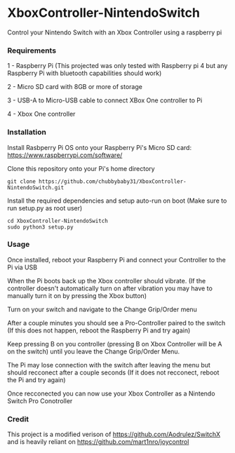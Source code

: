 # XboxController-NintendoSwitch
Control your Nintendo Switch with an Xbox Controller using a raspberry pi

### Requirements
1 - Raspberry Pi (This projected was only tested with Raspberry pi 4 but any Raspberry Pi with bluetooth capabilities should work)

2 - Micro SD card with 8GB or more of storage

3 - USB-A to Micro-USB cable to connect XBox One controller to Pi

4 - Xbox One controller

### Installation
Install Rasbperry Pi OS onto your Raspberry Pi's Micro SD card: https://www.raspberrypi.com/software/

Clone this repository onto your Pi's home directory
```
git clone https://github.com/chubbybaby31/XboxController-NintendoSwitch.git
```
Install the required dependencies and setup auto-run on boot
(Make sure to run setup.py as root user)
```
cd XboxController-NintendoSwitch
sudo python3 setup.py
```

### Usage
Once installed, reboot your Raspberry Pi and connect your Controller to the Pi via USB

When the Pi boots back up the Xbox controller should vibrate. (If the controller doesn't automatically turn on after vibration you may have to manually turn it on by pressing the Xbox button)

Turn on your switch and navigate to the Change Grip/Order menu

After a couple minutes you should see a Pro-Controller paired to the switch (If this does not happen, reboot the Raspberry Pi and try again)

Keep pressing B on you controller (pressing B on Xbox Controller will be A on the switch) until you leave the Change Grip/Order Menu.

The Pi may lose connection with the switch after leaving the menu but should recconect after a couple seconds (If it does not recconect, reboot the Pi and try again)

Once recconected you can now use your Xbox Controller as a Nintendo Switch Pro Conotroller

### Credit
This project is a modified verison of https://github.com/Aodrulez/SwitchX and is heavily reliant on https://github.com/mart1nro/joycontrol

